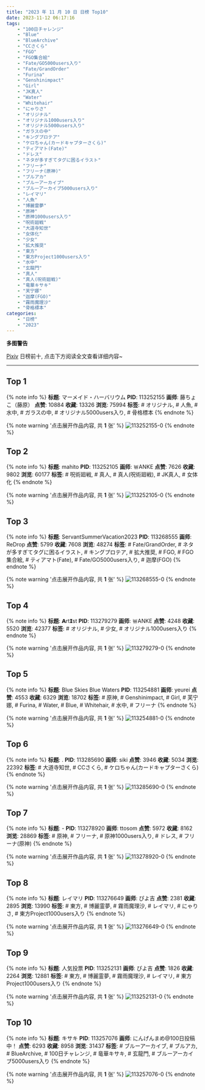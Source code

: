 ```yaml
---
title: "2023 年 11 月 10 日 日榜 Top10"
date: 2023-11-12 06:17:16
tags:
    - "100日チャレンジ"
    - "Blue"
    - "BlueArchive"
    - "CCさくら"
    - "FGO"
    - "FGO集合絵"
    - "Fate/GO5000users入り"
    - "Fate/GrandOrder"
    - "Furina"
    - "Genshinimpact"
    - "Girl"
    - "JK真人"
    - "Water"
    - "Whitehair"
    - "にゃりさ"
    - "オリジナル"
    - "オリジナル1000users入り"
    - "オリジナル5000users入り"
    - "ガラスの中"
    - "キングプロテア"
    - "ケロちゃん(カードキャプターさくら)"
    - "ティアマト(Fate)"
    - "ドレス"
    - "ネタが多すぎてタグに困るイラスト"
    - "フリーナ"
    - "フリーナ(原神)"
    - "ブルアカ"
    - "ブルーアーカイブ"
    - "ブルーアーカイブ5000users入り"
    - "レイマリ"
    - "人魚"
    - "博麗霊夢"
    - "原神"
    - "原神1000users入り"
    - "呪術廻戦"
    - "大道寺知世"
    - "女体化"
    - "少女"
    - "拡大推奨"
    - "東方"
    - "東方Project1000users入り"
    - "水中"
    - "玄龍門"
    - "真人"
    - "真人(呪術廻戦)"
    - "竜華キサキ"
    - "芙宁娜"
    - "迦摩(FGO)"
    - "霧雨魔理沙"
    - "骨格標本"
categories:
    - "日榜"
    - "2023"
---
```


<i class="fa fa-triangle-exclamation"></i>**多图警告**<i class="fa fa-triangle-exclamation"></i>

[Pixiv](https://www.pixiv.net/) 日榜前十, 点击下方阅读全文查看详细内容~

<!-- more -->

---

## Top 1

{% note info %}
**标题**: マーメイド・ハーバリウム
**PID**: 113252155 **画师**: 藤ちょこ（藤原）
**点赞**: 10884 **收藏**: 13326 **浏览**: 75994
**标签**: # オリジナル, # 人魚, # 水中, # ガラスの中, # オリジナル5000users入り, # 骨格標本
{% endnote %}

{% note warning '点击展开作品内容, 共 **1** 张' %}
![113252155-0](https://i.pixiv.re/img-original/img/2023/11/09/00/00/16/113252155_p0.png)
{% endnote %}

## Top 2

{% note info %}
**标题**: mahito
**PID**: 113252105 **画师**: ￦ANKE
**点赞**: 7626 **收藏**: 9802 **浏览**: 60177
**标签**: # 呪術廻戦, # 真人, # 真人(呪術廻戦), # JK真人, # 女体化
{% endnote %}

{% note warning '点击展开作品内容, 共 **1** 张' %}
![113252105-0](https://i.pixiv.re/img-original/img/2023/11/09/00/00/08/113252105_p0.jpg)
{% endnote %}

## Top 3

{% note info %}
**标题**: ServantSummerVacation2023
**PID**: 113268555 **画师**: ReDrop
**点赞**: 5799 **收藏**: 7608 **浏览**: 48274
**标签**: # Fate/GrandOrder, # ネタが多すぎてタグに困るイラスト, # キングプロテア, # 拡大推奨, # FGO, # FGO集合絵, # ティアマト(Fate), # Fate/GO5000users入り, # 迦摩(FGO)
{% endnote %}

{% note warning '点击展开作品内容, 共 **1** 张' %}
![113268555-0](https://i.pixiv.re/img-original/img/2023/11/09/19/25/57/113268555_p0.jpg)
{% endnote %}

## Top 4

{% note info %}
**标题**: 𝗔rt𝗜st
**PID**: 113279279 **画师**: ￦ANKE
**点赞**: 4248 **收藏**: 5520 **浏览**: 42377
**标签**: # オリジナル, # 少女, # オリジナル1000users入り
{% endnote %}

{% note warning '点击展开作品内容, 共 **1** 张' %}
![113279279-0](https://i.pixiv.re/img-original/img/2023/11/10/02/20/38/113279279_p0.jpg)
{% endnote %}

## Top 5

{% note info %}
**标题**: Blue Skies Blue Waters
**PID**: 113254881 **画师**: yeurei
**点赞**: 4553 **收藏**: 6329 **浏览**: 18702
**标签**: # 原神, # Genshinimpact, # Girl, # 芙宁娜, # Furina, # Water, # Blue, # Whitehair, # 水中, # フリーナ
{% endnote %}

{% note warning '点击展开作品内容, 共 **1** 张' %}
![113254881-0](https://i.pixiv.re/img-original/img/2023/11/09/01/46/59/113254881_p0.png)
{% endnote %}

## Top 6

{% note info %}
**标题**: .
**PID**: 113285690 **画师**: siki
**点赞**: 3946 **收藏**: 5034 **浏览**: 22392
**标签**: # 大道寺知世, # CCさくら, # ケロちゃん(カードキャプターさくら)
{% endnote %}

{% note warning '点击展开作品内容, 共 **1** 张' %}
![113285690-0](https://i.pixiv.re/img-original/img/2023/11/10/12/04/40/113285690_p0.jpg)
{% endnote %}

## Top 7

{% note info %}
**标题**: -
**PID**: 113278920 **画师**: ttosom
**点赞**: 5972 **收藏**: 8162 **浏览**: 28869
**标签**: # 原神, # フリーナ, # 原神1000users入り, # ドレス, # フリーナ(原神)
{% endnote %}

{% note warning '点击展开作品内容, 共 **1** 张' %}
![113278920-0](https://i.pixiv.re/img-original/img/2023/11/10/01/54/10/113278920_p0.jpg)
{% endnote %}

## Top 8

{% note info %}
**标题**: レイマリ
**PID**: 113276649 **画师**: ぴよ吉
**点赞**: 2381 **收藏**: 2895 **浏览**: 13990
**标签**: # 東方, # 博麗霊夢, # 霧雨魔理沙, # レイマリ, # にゃりさ, # 東方Project1000users入り
{% endnote %}

{% note warning '点击展开作品内容, 共 **1** 张' %}
![113276649-0](https://i.pixiv.re/img-original/img/2023/11/10/00/39/39/113276649_p0.jpg)
{% endnote %}

## Top 9

{% note info %}
**标题**: 人気投票
**PID**: 113252131 **画师**: ぴよ吉
**点赞**: 1826 **收藏**: 2264 **浏览**: 12881
**标签**: # 東方, # 博麗霊夢, # 霧雨魔理沙, # レイマリ, # 東方Project1000users入り
{% endnote %}

{% note warning '点击展开作品内容, 共 **1** 张' %}
![113252131-0](https://i.pixiv.re/img-original/img/2023/11/09/00/00/12/113252131_p0.jpg)
{% endnote %}

## Top 10

{% note info %}
**标题**: キサキ
**PID**: 113257076 **画师**: にんげんまめ@100日投稿中！
**点赞**: 6293 **收藏**: 8958 **浏览**: 31437
**标签**: # ブルーアーカイブ, # ブルアカ, # BlueArchive, # 100日チャレンジ, # 竜華キサキ, # 玄龍門, # ブルーアーカイブ5000users入り
{% endnote %}

{% note warning '点击展开作品内容, 共 **1** 张' %}
![113257076-0](https://i.pixiv.re/img-original/img/2023/11/09/05/17/29/113257076_p0.png)
{% endnote %}
